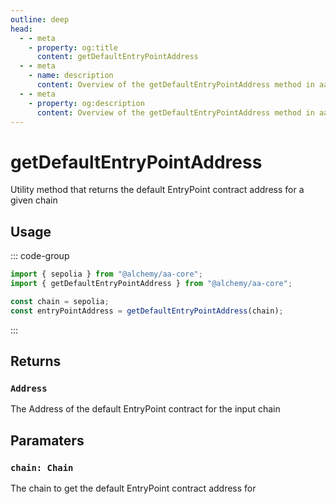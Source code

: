 ```yaml
---
outline: deep
head:
  - - meta
    - property: og:title
      content: getDefaultEntryPointAddress
  - - meta
    - name: description
      content: Overview of the getDefaultEntryPointAddress method in aa-core utils
  - - meta
    - property: og:description
      content: Overview of the getDefaultEntryPointAddress method in aa-core utils
---
```


# getDefaultEntryPointAddress

Utility method that returns the default EntryPoint contract address for a given chain

## Usage

::: code-group

```ts [example.ts]
import { sepolia } from "@alchemy/aa-core";
import { getDefaultEntryPointAddress } from "@alchemy/aa-core";

const chain = sepolia;
const entryPointAddress = getDefaultEntryPointAddress(chain);
```

:::

## Returns

### `Address`

The Address of the default EntryPoint contract for the input chain

## Paramaters

### `chain: Chain`

The chain to get the default EntryPoint contract address for
